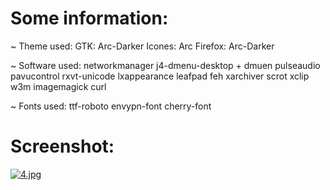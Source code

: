 # Some information:

~ Theme used:
GTK: Arc-Darker
Icones: Arc
Firefox: Arc-Darker

~ Software used:
networkmanager j4-dmenu-desktop + dmuen pulseaudio 
pavucontrol rxvt-unicode lxappearance leafpad feh xarchiver scrot xclip
w3m imagemagick curl

~ Fonts used: 
ttf-roboto envypn-font cherry-font

# Screenshot:

[![4.jpg](https://i.postimg.cc/yNGnsKw4/4.jpg)](https://postimg.cc/DWq1P9vB)
